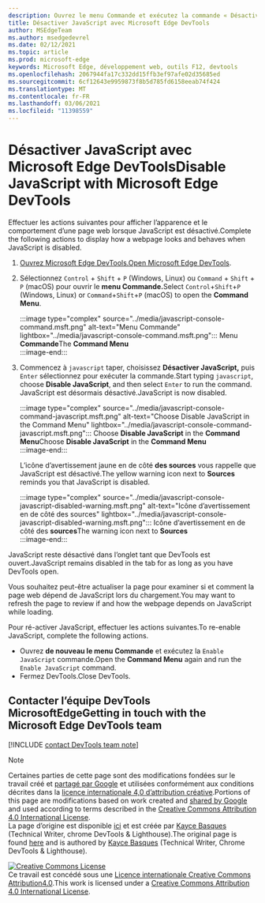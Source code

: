 ```yaml
---
description: Ouvrez le menu Commande et exécutez la commande « Désactiver JavaScript ».
title: Désactiver JavaScript avec Microsoft Edge DevTools
author: MSEdgeTeam
ms.author: msedgedevrel
ms.date: 02/12/2021
ms.topic: article
ms.prod: microsoft-edge
keywords: Microsoft Edge, développement web, outils F12, devtools
ms.openlocfilehash: 2067944fa17c332dd15ffb3ef97afe02d35685ed
ms.sourcegitcommit: 6cf12643e9959873f8b5d785fd6158eeab74f424
ms.translationtype: MT
ms.contentlocale: fr-FR
ms.lasthandoff: 03/06/2021
ms.locfileid: "11398559"
---
```

<!-- Copyright Kayce Basques 

   Licensed under the Apache License, Version 2.0 (the "License");
   you may not use this file except in compliance with the License.
   You may obtain a copy of the License at

       https://www.apache.org/licenses/LICENSE-2.0

   Unless required by applicable law or agreed to in writing, software
   distributed under the License is distributed on an "AS IS" BASIS,
   WITHOUT WARRANTIES OR CONDITIONS OF ANY KIND, either express or implied.
   See the License for the specific language governing permissions and
   limitations under the License.  -->

# <a name="disable-javascript-with-microsoft-edge-devtools"></a><span data-ttu-id="6bb36-104">Désactiver JavaScript avec Microsoft Edge DevTools</span><span class="sxs-lookup"><span data-stu-id="6bb36-104">Disable JavaScript with Microsoft Edge DevTools</span></span>  

<span data-ttu-id="6bb36-105">Effectuer les actions suivantes pour afficher l’apparence et le comportement d’une page web lorsque JavaScript est désactivé.</span><span class="sxs-lookup"><span data-stu-id="6bb36-105">Complete the following actions to display how a webpage looks and behaves when JavaScript is disabled.</span></span>  

1.  <span data-ttu-id="6bb36-106">[Ouvrez Microsoft Edge DevTools.][DevToolsOpen]</span><span class="sxs-lookup"><span data-stu-id="6bb36-106">[Open Microsoft Edge DevTools][DevToolsOpen].</span></span>  
1.  <span data-ttu-id="6bb36-107">Sélectionnez `Control` + `Shift` + `P` \(Windows, Linux\) ou `Command` + `Shift` + `P` \(macOS\) pour ouvrir le **menu Commande.**</span><span class="sxs-lookup"><span data-stu-id="6bb36-107">Select `Control`+`Shift`+`P` \(Windows, Linux\) or `Command`+`Shift`+`P` \(macOS\) to open the **Command Menu**.</span></span>  
    
    :::image type="complex" source="../media/javascript-console-command.msft.png" alt-text="Menu Commande" lightbox="../media/javascript-console-command.msft.png":::
       <span data-ttu-id="6bb36-109">Menu **Commande**</span><span class="sxs-lookup"><span data-stu-id="6bb36-109">The **Command Menu**</span></span>  
    :::image-end:::  
    
1.  <span data-ttu-id="6bb36-110">Commencez à `javascript` taper, choisissez **Désactiver JavaScript,** puis `Enter` sélectionnez pour exécuter la commande.</span><span class="sxs-lookup"><span data-stu-id="6bb36-110">Start typing `javascript`, choose **Disable JavaScript**, and then select `Enter` to run the command.</span></span>  <span data-ttu-id="6bb36-111">JavaScript est désormais désactivé.</span><span class="sxs-lookup"><span data-stu-id="6bb36-111">JavaScript is now disabled.</span></span>  
    
    :::image type="complex" source="../media/javascript-console-command-javascript.msft.png" alt-text="Choose Disable JavaScript in the Command Menu" lightbox="../media/javascript-console-command-javascript.msft.png":::
       <span data-ttu-id="6bb36-113">Choose **Disable JavaScript** in the **Command Menu**</span><span class="sxs-lookup"><span data-stu-id="6bb36-113">Choose **Disable JavaScript** in the **Command Menu**</span></span>  
    :::image-end:::  
    
    <span data-ttu-id="6bb36-114">L’icône d’avertissement jaune en de côté **des sources** vous rappelle que JavaScript est désactivé.</span><span class="sxs-lookup"><span data-stu-id="6bb36-114">The yellow warning icon next to **Sources** reminds you that JavaScript is disabled.</span></span>  
    
    :::image type="complex" source="../media/javascript-console-javascript-disabled-warning.msft.png" alt-text="Icône d’avertissement en de côté des sources" lightbox="../media/javascript-console-javascript-disabled-warning.msft.png":::
       <span data-ttu-id="6bb36-116">Icône d’avertissement en de côté des **sources**</span><span class="sxs-lookup"><span data-stu-id="6bb36-116">The warning icon next to **Sources**</span></span>  
    :::image-end:::  
    
<span data-ttu-id="6bb36-117">JavaScript reste désactivé dans l’onglet tant que DevTools est ouvert.</span><span class="sxs-lookup"><span data-stu-id="6bb36-117">JavaScript remains disabled in the tab for as long as you have DevTools open.</span></span>  

<span data-ttu-id="6bb36-118">Vous souhaitez peut-être actualiser la page pour examiner si et comment la page web dépend de JavaScript lors du chargement.</span><span class="sxs-lookup"><span data-stu-id="6bb36-118">You may want to refresh the page to review if and how the webpage depends on JavaScript while loading.</span></span>  

<span data-ttu-id="6bb36-119">Pour ré-activer JavaScript, effectuer les actions suivantes.</span><span class="sxs-lookup"><span data-stu-id="6bb36-119">To re-enable JavaScript, complete the following actions.</span></span>  

*   <span data-ttu-id="6bb36-120">Ouvrez **de nouveau le menu Commande** et exécutez la `Enable JavaScript` commande.</span><span class="sxs-lookup"><span data-stu-id="6bb36-120">Open the **Command Menu** again and run the `Enable JavaScript` command.</span></span>  
*   <span data-ttu-id="6bb36-121">Fermez DevTools.</span><span class="sxs-lookup"><span data-stu-id="6bb36-121">Close DevTools.</span></span>  

## <a name="getting-in-touch-with-the-microsoft-edge-devtools-team"></a><span data-ttu-id="6bb36-122">Contacter l’équipe DevTools MicrosoftEdge</span><span class="sxs-lookup"><span data-stu-id="6bb36-122">Getting in touch with the Microsoft Edge DevTools team</span></span>  

[!INCLUDE [contact DevTools team note](../includes/contact-devtools-team-note.md)]  

<!-- links -->  

[DevToolsOpen]: ../open/index.md "Ouvrez Microsoft Edge DevTools | Documents Microsoft"  

> [!NOTE]
> <span data-ttu-id="6bb36-124">Certaines parties de cette page sont des modifications fondées sur le travail créé et [partagé par Google][GoogleSitePolicies] et utilisées conformément aux conditions décrites dans la [licence internationale 4,0 d’attribution créative][CCA4IL].</span><span class="sxs-lookup"><span data-stu-id="6bb36-124">Portions of this page are modifications based on work created and [shared by Google][GoogleSitePolicies] and used according to terms described in the [Creative Commons Attribution 4.0 International License][CCA4IL].</span></span>  
> <span data-ttu-id="6bb36-125">La page d’origine est disponible [ici](https://developers.google.com/web/tools/chrome-devtools/javascript/disable) et est créée par [Kayce Basques][KayceBasques] \(Technical Writer, chrome DevTools \& Lighthouse\).</span><span class="sxs-lookup"><span data-stu-id="6bb36-125">The original page is found [here](https://developers.google.com/web/tools/chrome-devtools/javascript/disable) and is authored by [Kayce Basques][KayceBasques] \(Technical Writer, Chrome DevTools \& Lighthouse\).</span></span>  

[![Creative Commons License][CCby4Image]][CCA4IL]  
<span data-ttu-id="6bb36-127">Ce travail est concédé sous une [Licence internationale Creative Commons Attribution4.0][CCA4IL].</span><span class="sxs-lookup"><span data-stu-id="6bb36-127">This work is licensed under a [Creative Commons Attribution 4.0 International License][CCA4IL].</span></span>  

[CCA4IL]: https://creativecommons.org/licenses/by/4.0  
[CCby4Image]: https://i.creativecommons.org/l/by/4.0/88x31.png  
[GoogleSitePolicies]: https://developers.google.com/terms/site-policies  
[KayceBasques]: https://developers.google.com/web/resources/contributors/kaycebasques  
